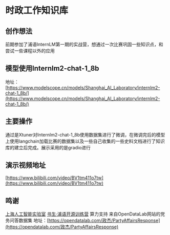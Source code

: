# 时政工作知识库

## 创作想法
前期参加了浦语InternLM第一期的实战营，想通过一次比赛巩固一些知识点，和尝试一些课程以外的应用

## 模型使用Internlm2-chat-1_8b
地址：[https://www.modelscope.cn/models/Shanghai_AI_Laboratory/internlm2-chat-1_8b/](https://www.modelscope.cn/models/Shanghai_AI_Laboratory/internlm2-chat-1_8b/)

## 主要操作
通过是Xtuner对Internlm2-chat-1_8b使用数据集进行了微调，在微调完后的模型上使用langchain加载比赛的数据集以及一些自己收集的一些史料文档进行了知识库的建立后完成。展示采用的是gradio进行

## 演示视频地址
[https://www.bilibili.com/video/BV1tm411o7tw](https://www.bilibili.com/video/BV1tm411o7tw)

## 鸣谢
[上海人工智能实验室](https://www.shlab.org.cn/)
[书生·浦语开源训练营](https://github.com/InternLM) 算力支持
来自OpenDataLab网站的党务问答数据集
地址：[https://opendatalab.com/政杰/PartyAffairsResponse](https://opendatalab.com/政杰/PartyAffairsResponse)
